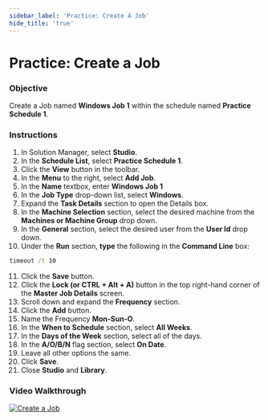 ```yaml
---
sidebar_label: 'Practice: Create A Job'
hide_title: 'true'
---
```


# Practice: Create a Job

### Objective 

Create a Job named **Windows Job 1** within the schedule named **Practice Schedule 1**. 

### Instructions

1.	In Solution Manager, select **Studio**. 
2.	In the **Schedule List**, select **Practice Schedule 1**.
3.	Click the **View** button in the toolbar.
4.	In the **Menu** to the right, select **Add Job**.
5.  In the **Name** textbox, enter **Windows Job 1**
6.  In the **Job Type** drop-down list, select **Windows**.
7.  Expand the **Task Details** section to open the Details box.
8.	In the **Machine Selection** section, select the desired machine from the **Machines or Machine Group** drop down. 
9.	In the **General** section, select the desired user from the **User Id** drop down.
10.	Under the **Run** section, **type** the following in the **Command Line** box:
```cmd
timeout /t 10
```
11.	Click the **Save** button.
12. Click the **Lock (or CTRL + Alt + A)** button in the top right-hand corner of the **Master Job Details** screen.
13. Scroll down and expand the **Frequency** section.
14. Click the **Add** button.
15. Name the Frequency **Mon-Sun-O**.
16. In the **When to Schedule** section, select **All Weeks**.
17. In the **Days of the Week** section, select all of the days.
18. In the **A/O/B/N** flag section, select **On Date**.
19. Leave all other options the same.
20. Click **Save**.  
21. Close **Studio** and **Library**.

### Video Walkthrough

[![Create a Job](../static/img/create-a-null-job.png)](https://sma1980-my.sharepoint.com/:v:/g/personal/rweesner_smatechnologies_com/EeAwW_dv9CVMldkzxBaZfeIBL1vrCEmYChpQQMAFCdq43w?nav=eyJyZWZlcnJhbEluZm8iOnsicmVmZXJyYWxBcHAiOiJPbmVEcml2ZUZvckJ1c2luZXNzIiwicmVmZXJyYWxBcHBQbGF0Zm9ybSI6IldlYiIsInJlZmVycmFsTW9kZSI6InZpZXciLCJyZWZlcnJhbFZpZXciOiJNeUZpbGVzTGlua0NvcHkifX0&e=O31eCt)